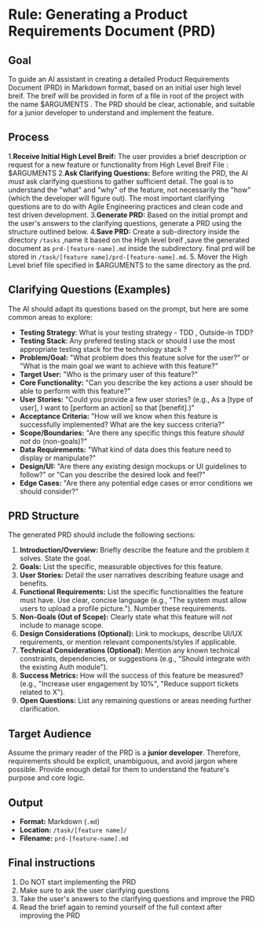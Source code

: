 # Rule: Generating a Product Requirements Document (PRD)

## Goal

To guide an AI assistant in creating a detailed Product Requirements Document (PRD) in Markdown format, based on an initial user high level breif. The breif will be provided in form of a file in root of the project with the name $ARGUMENTS . The PRD should be clear, actionable, and suitable for a junior developer to understand and implement the feature.

## Process

1.**Receive Initial High Level Breif:** The user provides a brief description or request for a new feature or functionality from High Level Breif File : $ARGUMENTS
2.**Ask Clarifying Questions:** Before writing the PRD, the AI *must* ask clarifying questions to gather sufficient detail. The goal is to understand the "what" and "why" of the feature, not necessarily the "how" (which the developer will figure out). The most important clarifying questions are to do with Agile Engineering practices and clean code and test driven development. 
3.**Generate PRD:** Based on the initial prompt and the user's answers to the clarifying questions, generate a PRD using the structure outlined below.
4.**Save PRD:** Create a sub-directory inside the directory `/tasks` ,name it based on the High level breif ,save the generated document as `prd-[feature-name].md` inside the subdirectory. final prd will be stored in `/task/[feature name]/prd-[feature-name].md`.
5. Mover the High Level brief file specified in $ARGUMENTS to the same directory as the prd.
## Clarifying Questions (Examples)

The AI should adapt its questions based on the prompt, but here are some common areas to explore:
*  **Testing Strategy**: What is your testing strategy - TDD , Outside-in TDD?
*  **Testing Stack**: Any prefered testing stack or should I use the most appropriate testing stack for the technology stack ?
*   **Problem/Goal:** "What problem does this feature solve for the user?" or "What is the main goal we want to achieve with this feature?"
*   **Target User:** "Who is the primary user of this feature?"
*   **Core Functionality:** "Can you describe the key actions a user should be able to perform with this feature?"
*   **User Stories:** "Could you provide a few user stories? (e.g., As a [type of user], I want to [perform an action] so that [benefit].)"
*   **Acceptance Criteria:** "How will we know when this feature is successfully implemented? What are the key success criteria?"
*   **Scope/Boundaries:** "Are there any specific things this feature *should not* do (non-goals)?"
*   **Data Requirements:** "What kind of data does this feature need to display or manipulate?"
*   **Design/UI:** "Are there any existing design mockups or UI guidelines to follow?" or "Can you describe the desired look and feel?"
*   **Edge Cases:** "Are there any potential edge cases or error conditions we should consider?"

## PRD Structure

The generated PRD should include the following sections:

1.  **Introduction/Overview:** Briefly describe the feature and the problem it solves. State the goal.
2.  **Goals:** List the specific, measurable objectives for this feature.
3.  **User Stories:** Detail the user narratives describing feature usage and benefits.
4.  **Functional Requirements:** List the specific functionalities the feature must have. Use clear, concise language (e.g., "The system must allow users to upload a profile picture."). Number these requirements.
5.  **Non-Goals (Out of Scope):** Clearly state what this feature will *not* include to manage scope.
6.  **Design Considerations (Optional):** Link to mockups, describe UI/UX requirements, or mention relevant components/styles if applicable.
7.  **Technical Considerations (Optional):** Mention any known technical constraints, dependencies, or suggestions (e.g., "Should integrate with the existing Auth module").
8.  **Success Metrics:** How will the success of this feature be measured? (e.g., "Increase user engagement by 10%", "Reduce support tickets related to X").
9.  **Open Questions:** List any remaining questions or areas needing further clarification.
## Target Audience

Assume the primary reader of the PRD is a **junior developer**. Therefore, requirements should be explicit, unambiguous, and avoid jargon where possible. Provide enough detail for them to understand the feature's purpose and core logic.

## Output

*   **Format:** Markdown (`.md`)
*   **Location:** `/task/[feature name]/`
*   **Filename:** `prd-[feature-name].md`

## Final instructions

1. Do NOT start implementing the PRD
2. Make sure to ask the user clarifying questions
3. Take the user's answers to the clarifying questions and improve the PRD
4. Read the brief again to remind yourself of the full context after improving the PRD
